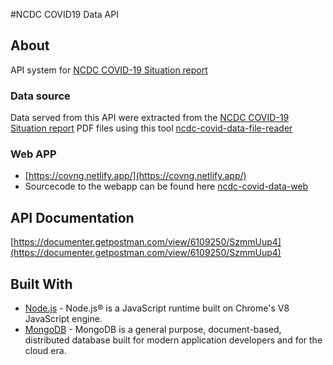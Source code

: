 #NCDC COVID19 Data API

## About
API system for [NCDC COVID-19 Situation report](https://ncdc.gov.ng/diseases/sitreps/?cat=14&name=An%20update%20of%20COVID-19%20outbreak%20in%20Nigeria)

### Data source
Data served from this API were extracted from the [NCDC COVID-19 Situation report](https://ncdc.gov.ng/diseases/sitreps/?cat=14&name=An%20update%20of%20COVID-19%20outbreak%20in%20Nigeria) PDF files using this tool [ncdc-covid-data-file-reader](https://github.com/03balogun/ncdc-covid-data-file-reader)

### Web APP
* [https://covng.netlify.app/](https://covng.netlify.app/)
* Sourcecode to the webapp can be found here [ncdc-covid-data-web](https://github.com/03balogun/ncdc-covid-data-web)

## API Documentation
[https://documenter.getpostman.com/view/6109250/SzmmUup4](https://documenter.getpostman.com/view/6109250/SzmmUup4)

## Built With
- [Node.js](https://nodejs.org/) - Node.js® is a JavaScript runtime built on Chrome's V8 JavaScript engine. 
- [MongoDB](https://www.mongodb.com) - MongoDB is a general purpose, document-based, distributed database built for modern application developers and for the cloud era.
